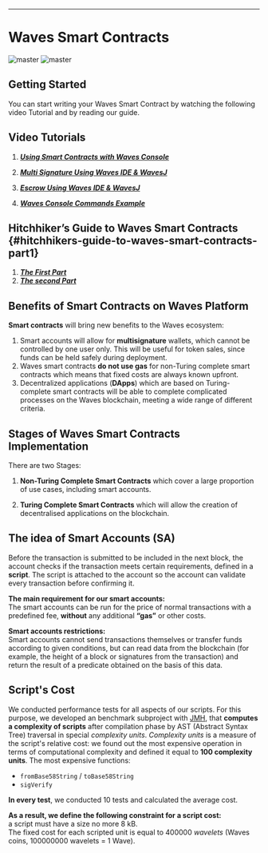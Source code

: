 
---

# Waves Smart Contracts

![master](https://img.shields.io/badge/TESTNET-available-4bc51d.svg) ![master](https://img.shields.io/badge/node->%3D0.12.0-4bc51d.svg)

## Getting Started

You can start writing your Waves Smart Contract by watching the following video Tutorial and by reading our guide.

## Video Tutorials

1. [_**Using Smart Contracts with Waves Console**_](https://www.youtube.com/watch?v=sOZuE9Ebfko&t=557s)

2. [_**Multi Signature Using Waves IDE & WavesJ**_](https://www.youtube.com/watch?v=o2msjSo0y0o&t=32s)

3. [_**Escrow Using Waves IDE & WavesJ**_](https://www.youtube.com/watch?v=31dwYcgb65M&t=381s)

4. [_**Waves Console Commands Example**_](https://youtu.be/WzhTk_rpngI)

## Hitchhiker’s Guide to Waves Smart Contracts {#hitchhikers-guide-to-waves-smart-contracts-part1}

1. [_**The First Part**_](https://blog.wavesplatform.com/the-hitchhikers-guide-to-waves-smart-contracts-part-1-b80aa47a745a)
2. [_**The second Part**_](https://blog.wavesplatform.com/the-hitchhikers-guide-to-waves-smart-contracts-part-2-44621fd5a007)

## Benefits of Smart Contracts on Waves Platform

**Smart contracts** will bring new benefits to the Waves ecosystem:  
1. Smart accounts will allow for **multisignature** wallets, which cannot be controlled by one user only. This will be useful for token sales, since funds can be held safely during deployment.  
2. Waves smart contracts **do not use gas** for non-Turing complete smart contracts which means that fixed costs are always known upfront.  
3. Decentralized applications \(**DApps**\) which are based on Turing-complete smart contracts will be able to complete complicated processes on the Waves blockchain, meeting a wide range of different criteria.

## Stages of Waves Smart Contracts Implementation

There are two Stages:

1. **Non-Turing Complete Smart Contracts** which cover a large proportion of use cases, including smart accounts.

2. **Turing Complete Smart Contracts** which will allow the creation of decentralised applications on the blockchain.

## The idea of Smart Accounts \(SA\)

Before the transaction is submitted to be included in the next block, the account checks if the transaction meets certain requirements, defined in a **script**. The script is attached to the account so the account can validate every transaction before confirming it.

**The main requirement for our smart accounts:**  
The smart accounts can be run for the price of normal transactions with a predefined fee, **without** any additional **“gas”** or other costs.

**Smart accounts restrictions:**  
Smart accounts cannot send transactions themselves or transfer funds according to given conditions, but can read data from the blockchain \(for example, the height of a block or signatures from the transaction\) and return the result of a predicate obtained on the basis of this data.

## Script's Cost

We conducted performance tests for all aspects of our scripts. For this purpose, we developed an benchmark subproject with [JMH](http://openjdk.java.net/projects/code-tools/jmh/), that **computes a complexity of scripts** after compilation phase by AST \(Abstract Syntax Tree\) traversal in special _complexity units_. _Complexity units_ is a measure of the script's relative cost: we found out the most expensive operation in terms of computational complexity and defined it equal to **100 complexity units**. The most expensive functions:

* `fromBase58String` / `toBase58String`
* `sigVerify`

**In every test**, we conducted 10 tests and calculated the average cost.

**As a result, we define the following constraint for a script cost:**  
a script must have a size no more 8 kB.  
The fixed cost for each scripted unit is equal to 400000 _wavelets_ \(Waves coins, 100000000 wavelets = 1 Wave\).

